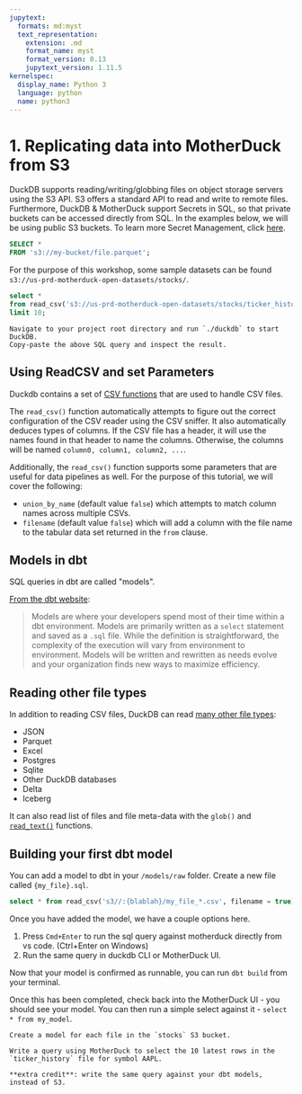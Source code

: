 ```yaml
---
jupytext:
  formats: md:myst
  text_representation:
    extension: .md
    format_name: myst
    format_version: 0.13
    jupytext_version: 1.11.5
kernelspec:
  display_name: Python 3
  language: python
  name: python3
---
```


# 1. Replicating data into MotherDuck from S3

DuckDB supports reading/writing/globbing files on object storage servers using the S3 API. S3 offers a standard API to read and write to remote files. Furthermore, DuckDB & MotherDuck support Secrets in SQL, so that private buckets can be accessed directly from SQL. In the examples below, we will be using public S3 buckets. To learn more Secret Management, click [here](https://duckdb.org/docs/extensions/httpfs/s3api.html#config-provider).

```sql
SELECT *
FROM 's3://my-bucket/file.parquet';
```

For the purpose of this workshop, some sample datasets can be found `s3://us-prd-motherduck-open-datasets/stocks/`. 

```sql
select *
from read_csv('s3://us-prd-motherduck-open-datasets/stocks/ticker_history_20240920085944.csv')
limit 10;
```

```{admonition} Warm-up exercise
Navigate to your project root directory and run `./duckdb` to start DuckDB.
Copy-paste the above SQL query and inspect the result.
```


## Using ReadCSV and set Parameters

Duckdb contains a set of [CSV functions](https://duckdb.org/docs/data/csv/overview#csv-functions) that are used to handle CSV files.

The `read_csv()` function automatically attempts to figure out the correct configuration of the CSV reader using the CSV sniffer. It also automatically deduces types of columns. If the CSV file has a header, it will use the names found in that header to name the columns. Otherwise, the columns will be named `column0, column1, column2, ...`.

Additionally, the `read_csv()` function supports some parameters that are useful for data pipelines as well. For the purpose of this tutorial, we will cover the following:
- `union_by_name` (default value `false`) which attempts to match column names across multiple CSVs.
- `filename` (default value `false`) which will add a column with the file name to the tabular data set returned in the `from` clause.

## Models in dbt

SQL queries in dbt are called "models". 

[From the dbt website](https://docs.getdbt.com/docs/build/models):

> Models are where your developers spend most of their time within a dbt environment. Models are primarily written as a `select` statement and saved as a `.sql` file. While the definition is straightforward, the complexity of the execution will vary from environment to environment. Models will be written and rewritten as needs evolve and your organization finds new ways to maximize efficiency.

## Reading other file types

In addition to reading CSV files, DuckDB can read [many other file types](https://duckdb.org/docs/guides/file_formats/overview):
- JSON
- Parquet
- Excel
- Postgres
- Sqlite
- Other DuckDB databases
- Delta
- Iceberg

It can also read list of files and file meta-data with the `glob()` and [`read_text()`](https://duckdb.org/docs/guides/file_formats/read_file) functions.

## Building your first dbt model

You can add a model to dbt in your `/models/raw` folder. Create a new file called `{my_file}.sql`.

```sql
select * from read_csv('s3//:{blablah}/my_file_*.csv', filename = true)
```

Once you have added the model, we have a couple options here.
1. Press `Cmd+Enter` to run the sql query against motherduck directly from vs code. (Ctrl+Enter on Windows)
2. Run the same query in duckdb CLI or MotherDuck UI.
   
Now that your model is confirmed as runnable, you can run `dbt build` from your terminal.

Once this has been completed, check back into the MotherDuck UI - you should see your model. You can then run a simple select against it - `select * from my_model`.

```{admonition} Exercise 1.1
Create a model for each file in the `stocks` S3 bucket.
```

```{admonition} Exercise 1.2
Write a query using MotherDuck to select the 10 latest rows in the `ticker_history` file for symbol AAPL.

**extra credit**: write the same query against your dbt models, instead of S3.
```
